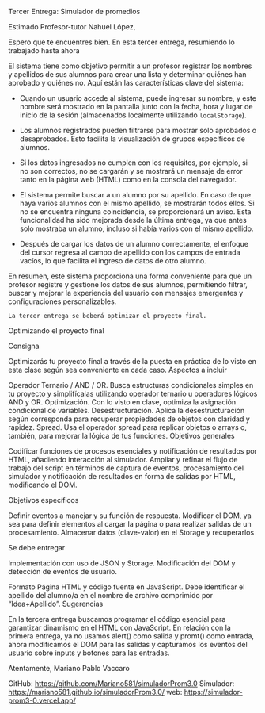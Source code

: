 Tercer Entrega: Simulador de promedios



Estimado Profesor-tutor Nahuel López,

Espero que te encuentres bien. En esta tercer entrega, resumiendo lo trabajado hasta ahora

El sistema tiene como objetivo permitir a un profesor registrar los nombres y apellidos de sus alumnos para crear una lista y determinar quiénes han aprobado y quiénes no. Aquí están las características clave del sistema:

- Cuando un usuario accede al sistema, puede ingresar su nombre, y este nombre será mostrado en la pantalla junto con la fecha, hora y lugar de inicio de la sesión (almacenados localmente utilizando `localStorage`).

- Los alumnos registrados pueden filtrarse para mostrar solo aprobados o desaprobados. Esto facilita la visualización de grupos específicos de alumnos.

- Si los datos ingresados no cumplen con los requisitos, por ejemplo, si no son correctos, no se cargarán y se mostrará un mensaje de error tanto en la página web (HTML) como en la consola del navegador.

- El sistema permite buscar a un alumno por su apellido. En caso de que haya varios alumnos con el mismo apellido, se mostrarán todos ellos. Si no se encuentra ninguna coincidencia, se proporcionará un aviso. Esta funcionalidad ha sido mejorada desde la última entrega, ya que antes solo mostraba un alumno, incluso si había varios con el mismo apellido.

- Después de cargar los datos de un alumno correctamente, el enfoque del cursor regresa al campo de apellido con los campos de entrada vacíos, lo que facilita el ingreso de datos de otro alumno.

En resumen, este sistema proporciona una forma conveniente para que un profesor registre y gestione los datos de sus alumnos, permitiendo filtrar, buscar y mejorar la experiencia del usuario con mensajes emergentes y configuraciones personalizables.


	La tercer entrega se beberá optimizar el proyecto final.

Optimizando el proyecto final

Consigna

Optimizarás tu proyecto final a través de la puesta en práctica de lo visto en esta clase según sea conveniente en cada caso.
Aspectos a incluir

Operador Ternario / AND / OR. Busca estructuras condicionales simples en tu proyecto y simplifícalas utilizando operador ternario u operadores lógicos AND y OR.
Optimización. Con lo visto en clase, optimiza la asignación condicional de variables.
Desestructuración. Aplica la desestructuración según corresponda para recuperar propiedades de objetos con claridad y rapidez.
Spread. Usa el operador spread para replicar objetos o arrays o, también, para mejorar la lógica de tus funciones.
Objetivos generales

Codificar funciones de procesos esenciales y notificación de resultados por HTML, añadiendo interacción al simulador.
Ampliar y refinar el flujo de trabajo del script en términos de captura de eventos, procesamiento del simulador y notificación de resultados en forma de salidas por HTML, modificando el DOM.


Objetivos específicos

Definir eventos a manejar y su función de respuesta.
Modificar el DOM, ya sea para definir elementos al cargar la página o para realizar salidas de un procesamiento.
Almacenar datos (clave-valor) en el Storage y recuperarlos

Se debe entregar

Implementación con uso de JSON y Storage.
Modificación del DOM y detección de eventos de usuario.

Formato
Página HTML y  código fuente en JavaScript. Debe identificar el apellido del alumno/a en el nombre de archivo comprimido por “Idea+Apellido”.
Sugerencias

En la tercera entrega buscamos programar el código esencial para garantizar dinamismo en el HTML con JavaScript. En relación con la primera entrega, ya no usamos alert() como salida y promt() como entrada, ahora modificamos el DOM para las salidas y capturamos los eventos del usuario sobre inputs y botones para las entradas.

Atentamente,
Mariano Pablo Vaccaro




GitHub: https://github.com/Mariano581/simuladorProm3.0
Simulador: https://mariano581.github.io/simuladorProm3.0/
web: https://simulador-prom3-0.vercel.app/



